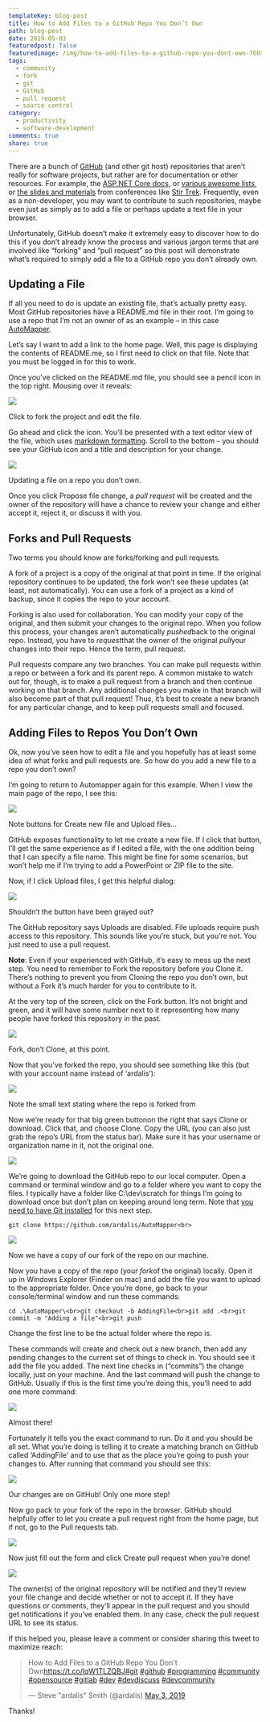 ```yaml
---
templateKey: blog-post
title: How to Add Files to a GitHub Repo You Don’t Own
path: blog-post
date: 2019-05-03
featuredpost: false
featuredimage: /img/how-to-add-files-to-a-github-repo-you-dont-own-760x360.png
tags:
  - community
  - fork
  - git
  - GitHub
  - pull request
  - source control
category:
  - productivity
  - software-development
comments: true
share: true
---
```

There are a bunch of [GitHub](https://github.com/) (and other git host) repositories that aren’t really for software projects, but rather are for documentation or other resources. For example, the [ASP.NET Core docs](https://github.com/aspnet/AspNetCore.Docs), or [various awesome lists](https://github.com/heynickc/awesome-ddd), or [the slides and materials](https://github.com/stirtrek/2019AprilStirTrek) from conferences like [Stir Trek](https://stirtrek.com/). Frequently, even as a non-developer, you may want to contribute to such repositories, maybe even just as simply as to add a file or perhaps update a text file in your browser.

Unfortunately, GitHub doesn’t make it extremely easy to discover how to do this if you don’t already know the process and various jargon terms that are involved like “forking” and “pull request” so this post will demonstrate what’s required to simply add a file to a GitHub repo you don’t already own.

## Updating a File

If all you need to do is update an existing file, that’s actually pretty easy. Most GitHub repositories have a README.md file in their root. I’m going to use a repo that I’m not an owner of as an example – in this case [AutoMapper](https://github.com/AutoMapper/AutoMapper).

Let’s say I want to add a link to the home page. Well, this page is displaying the contents of README.me, so I first need to click on that file. Note that you must be logged in for this to work.

Once you’ve clicked on the README.md file, you should see a pencil icon in the top right. Mousing over it reveals:

![](https://ardalis.com/wp-content/uploads/2019/05/image-2.png)

Click to fork the project and edit the file.

Go ahead and click the icon. You’ll be presented with a text editor view of the file, which uses [markdown formatting](https://github.com/adam-p/markdown-here/wiki/Markdown-Cheatsheet). Scroll to the bottom – you should see your GitHub icon and a title and description for your change.

![](https://ardalis.com/wp-content/uploads/2019/05/image-3.png)

Updating a file on a repo you don’t own.

Once you click Propose file change, a *pull request* will be created and the owner of the repository will have a chance to review your change and either accept it, reject it, or discuss it with you.

## Forks and Pull Requests

Two terms you should know are forks/forking and pull requests.

A fork of a project is a copy of the original at that point in time. If the original repository continues to be updated, the fork won’t see these updates (at least, not automatically). You can use a fork of a project as a kind of backup, since it copies the repo to your account.

Forking is also used for collaboration. You can modify your copy of the original, and then submit your changes to the original repo. When you follow this process, your changes aren’t automatically *pushed*back to the original repo. Instead, you have to *request*that the owner of the original *pull*your changes into their repo. Hence the term, pull request.

Pull requests compare any two branches. You can make pull requests within a repo or between a fork and its parent repo. A common mistake to watch out for, though, is to make a pull request from a branch and then continue working on that branch. Any additional changes you make in that branch will also become part of that pull request! Thus, it’s best to create a new branch for any particular change, and to keep pull requests small and focused.

## Adding Files to Repos You Don’t Own

Ok, now you’ve seen how to edit a file and you hopefully has at least some idea of what forks and pull requests are. So how do you add a new file to a repo you don’t own?

I’m going to return to Automapper again for this example. When I view the main page of the repo, I see this:

![](https://ardalis.com/wp-content/uploads/2019/05/image-4.png)

Note buttons for Create new file and Upload files…

GitHub exposes functionality to let me create a new file. If I click that button, I’ll get the same experience as if I edited a file, with the one addition being that I can specify a file name. This might be fine for some scenarios, but won’t help me if I’m trying to add a PowerPoint or ZIP file to the site.

Now, if I click Upload files, I get this helpful dialog:

![](https://ardalis.com/wp-content/uploads/2019/05/image-5.png)

Shouldn’t the button have been grayed out?

The GitHub repository says Uploads are disabled. File uploads require push access to this repository. This sounds like you’re stuck, but you’re not. You just need to use a pull request.

**Note**: Even if your experienced with GitHub, it’s easy to mess up the next step. You need to remember to Fork the repository before you Clone it. There’s nothing to prevent you from Cloning the repo you don’t own, but without a Fork it’s much harder for you to contribute to it.

At the very top of the screen, click on the Fork button. It’s not bright and green, and it will have some number next to it representing how many people have forked this repository in the past.

![](https://ardalis.com/wp-content/uploads/2019/05/image-8.png)

Fork, don’t Clone, at this point.

Now that you’ve forked the repo, you should see something like this (but with your account name instead of ‘ardalis’):

![](https://ardalis.com/wp-content/uploads/2019/05/image-9.png)

Note the small text stating where the repo is forked from

Now we’re ready for that big green buttonon the right that says Clone or download. Click that, and choose Clone. Copy the URL (you can also just grab the repo’s URL from the status bar). Make sure it has your username or organization name in it, not the original one.

![](https://ardalis.com/wp-content/uploads/2019/05/image-10.png)

We’re going to download the GitHub repo to our local computer. Open a command or terminal window and go to a folder where you want to copy the files. I typically have a folder like C:\dev\scratch for things I’m going to download once but don’t plan on keeping around long term. Note that [you need to have Git installed](https://git-scm.com/book/en/v2/Getting-Started-Installing-Git) for this next step.

```
git clone https://github.com/ardalis/AutoMapper<br>
```

![](https://ardalis.com/wp-content/uploads/2019/05/image-11.png)

Now we have a copy of our fork of the repo on our machine.

Now you have a copy of the repo (your *fork*of the original) locally. Open it up in Windows Explorer (Finder on mac) and add the file you want to upload to the appropriate folder. Once you’re done, go back to your console/terminal window and run these commands:

```
cd .\AutoMapper\<br>git checkout -b AddingFile<br>git add .<br>git commit -m "Adding a file"<br>git push
```



Change the first line to be the actual folder where the repo is.

These commands will create and check out a new branch, then add any pending changes to the current set of things to check in. You should see it add the file you added. The next line checks in (“commits”) the change locally, just on your machine. And the last command will push the change to GitHub. Usually if this is the first time you’re doing this, you’ll need to add one more command:

![](https://ardalis.com/wp-content/uploads/2019/05/image-12.png)

Almost there!

Fortunately it tells you the exact command to run. Do it and you should be all set. What you’re doing is telling it to create a matching branch on GitHub called ‘AddingFile’ and to use that as the place you’re going to push your changes to. After running that command you should see this:

![](https://ardalis.com/wp-content/uploads/2019/05/image-13.png)

Our changes are on GitHub! Only one more step!

Now go pack to your fork of the repo in the browser. GitHub should helpfully offer to let you create a pull request right from the home page, but if not, go to the Pull requests tab.

![](https://ardalis.com/wp-content/uploads/2019/05/image-14.png)

Now just fill out the form and click Create pull request when you’re done!

![](https://ardalis.com/wp-content/uploads/2019/05/image-15.png)

The owner(s) of the original repository will be notified and they’ll review your file change and decide whether or not to accept it. If they have questions or comments, they’ll appear in the pull request and you should get notifications if you’ve enabled them. In any case, check the pull request URL to see its status.

If this helped you, please leave a comment or consider sharing this tweet to maximize reach:

<blockquote class="twitter-tweet"><p lang="en" dir="ltr">How to Add Files to a GitHub Repo You Don't Own<a href="https://t.co/lqW1TLZQBJ">https://t.co/lqW1TLZQBJ</a><a href="https://twitter.com/hashtag/git?src=hash&amp;ref_src=twsrc%5Etfw">#git</a> <a href="https://twitter.com/hashtag/github?src=hash&amp;ref_src=twsrc%5Etfw">#github</a> <a href="https://twitter.com/hashtag/programming?src=hash&amp;ref_src=twsrc%5Etfw">#programming</a> <a href="https://twitter.com/hashtag/community?src=hash&amp;ref_src=twsrc%5Etfw">#community</a> <a href="https://twitter.com/hashtag/opensource?src=hash&amp;ref_src=twsrc%5Etfw">#opensource</a> <a href="https://twitter.com/hashtag/gitlab?src=hash&amp;ref_src=twsrc%5Etfw">#gitlab</a> <a href="https://twitter.com/hashtag/dev?src=hash&amp;ref_src=twsrc%5Etfw">#dev</a> <a href="https://twitter.com/hashtag/devdiscuss?src=hash&amp;ref_src=twsrc%5Etfw">#devdiscuss</a> <a href="https://twitter.com/hashtag/devcommunity?src=hash&amp;ref_src=twsrc%5Etfw">#devcommunity</a></p>— Steve "ardalis" Smith (@ardalis) <a href="https://twitter.com/ardalis/status/1124112679524810755?ref_src=twsrc%5Etfw">May 3, 2019</a></blockquote> <script src="https://platform.twitter.com/widgets.js" charset="utf-8" async=""></script>

Thanks!
